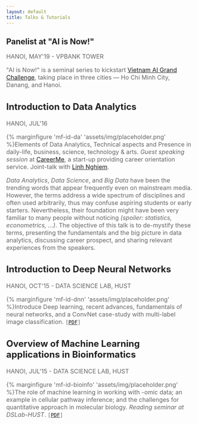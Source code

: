 ```yaml
---
layout: default
title: Talks & Tutorials
---
```

<h2 class="content-listing-header sans" style="color: #222">Panelist at "AI is Now!"</h2>
<span style="font-size: 1rem; color: #666">HANOI, MAY'19 - VPBANK TOWER

"AI is Now!" is a seminal series to kickstart [Vietnam AI Grand Challenge](//www.aigrandchallenge.com/), taking place in three cities — Ho Chi Minh City, Danang, and Hanoi.

<h2 class="content-listing-header sans" style="color: #222">Introduction to Data Analytics</h2>
<span style="font-size: 1rem; color: #666">HANOI, JUL'16

{% marginfigure 'mf-id-da' 'assets/img/placeholder.png' %}Elements of Data Analytics, Technical aspects and Presence in daily-life, business, science, technology & arts. 
*Guest speaking session* at [CareerMe](http://mycareerme.com/recap-hoi-thao-data-analytics/), a start-up providing career orientation service. Joint-talk with [Linh Nghiem](https://www.linkedin.com/in/linhnghiem).

<i>Data Analytics</i>, <i>Data Science</i>, and <i>Big Data</i> have been the trending words that appear frequently even on mainstream media. However, the terms address a wide spectrum of disciplines and often used arbitrarily, thus may confuse aspiring students or early starters. Nevertheless, their foundation might have been very familiar to many people without noticing <i>(spoiler: statistics, econometrics, ...)</i>. The objective of this talk is to de-mystify these terms, presenting the fundamentals and the big picture in data analytics, discussing career prospect, and sharing relevant experiences from the speakers.

<h2 class="content-listing-header sans" style="color: #222">Introduction to Deep Neural Networks</h2>
<span style="font-size: 1rem; color: #666">HANOI, OCT'15 - DATA SCIENCE LAB, HUST


{% marginfigure 'mf-id-dnn' 'assets/img/placeholder.png' %}Introduce Deep learning, recent advances, fundamentals of neural networks, and a ConvNet case-study with multi-label image classification.
`[`[`PDF`](https://1drv.ms/b/s!ApOZHae4ogqZ3Uyd2rpWo3g-4xYA)`]` 

<h2 class="content-listing-header sans" style="color: #222">Overview of Machine Learning applications in  Bioinformatics</h2>
<span style="font-size: 1rem; color: #666">HANOI, JUL'15 - DATA SCIENCE LAB, HUST

{% marginfigure 'mf-id-bioinfo' 'assets/img/placeholder.png' %}The role of machine learning in working with -omic data; an example in cellular pathway inference; and the challenges for quantitative approach in molecular biology.
*Reading seminar at DSLab-HUST*. 
`[`[`PDF`](https://1drv.ms/b/s!ApOZHae4ogqZgx1UBrQ_1zax090-)`]`



